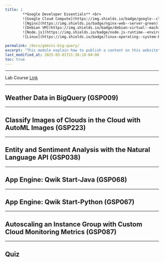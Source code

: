 ```yaml
---
title: | 
        **Google Developer Essentials** <br>
        ![Google Cloud Compute](https://img.shields.io/badge/google--cloud-compute--engine-blue)
        ![Nginx](https://img.shields.io/badge/nginx-web--server-green)
        ![Debian VM](https://img.shields.io/badge/debian-virtual--machine-red)
        ![Node.js](https://img.shields.io/badge/node.js-runtime--environment-brightgreen)
        ![Linux](https://img.shields.io/badge/linux-operating--system-black)

permalink: /docs/gemini-big-query/
excerpt: "This module explain how to publish a content on this website"
last_modified_at: 2025-03-01T21:36:18-04:00
toc: true
---
```


---

Lab Course [Link](https://www.cloudskillsboost.google/course_templates/735)


---

## **Weather Data in BigQuery (GSP009)**

---

## **Classify Images of Clouds in the Cloud with AutoML Images (GSP223)**

---

## **Entity and Sentiment Analysis with the Natural Language API (GSP038)**

---

## **App Engine: Qwik Start-Java (GSP068)**

---

## **App Engine: Qwik Start-Python (GSP067)**

---

## **Autoscaling an Instance Group with Custom Cloud Monitoring Metrics (GSP087)**

---

## **Quiz**



